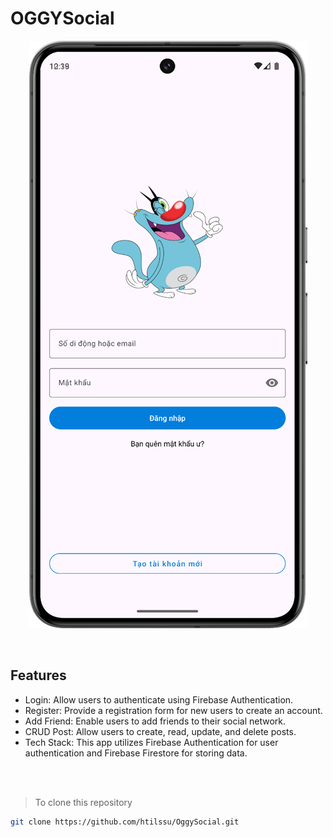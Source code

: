 # OGGYSocial

<div align="center">

![oggysocial](./image/image.png)
</div>

<br>

## Features

- Login: Allow users to authenticate using Firebase Authentication.
- Register: Provide a registration form for new users to create an account.
- Add Friend: Enable users to add friends to their social network.
- CRUD Post: Allow users to create, read, update, and delete posts.
- Tech Stack: This app utilizes Firebase Authentication for user authentication and Firebase
  Firestore for storing data.

<br>
<br>

> To clone this repository

```sh
git clone https://github.com/htilssu/OggySocial.git
```
